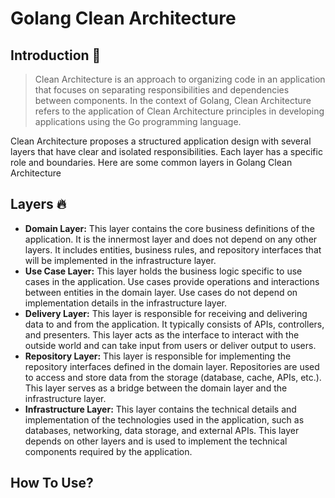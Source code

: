 # Golang Clean Architecture


## Introduction 👋
> Clean Architecture is an approach to organizing code in an application that focuses on separating responsibilities and dependencies between components. In the context of Golang, Clean Architecture refers to the application of Clean Architecture principles in developing applications using the Go programming language.

Clean Architecture proposes a structured application design with several layers that have clear and isolated responsibilities. Each layer has a specific role and boundaries. Here are some common layers in Golang Clean Architecture

## Layers 🔥
- **Domain Layer:** This layer contains the core business definitions of the application. It is the innermost layer and does not depend on any other layers. It includes entities, business rules, and repository interfaces that will be implemented in the infrastructure layer.
- **Use Case Layer:** This layer holds the business logic specific to use cases in the application. Use cases provide operations and interactions between entities in the domain layer. Use cases do not depend on implementation details in the infrastructure layer.
- **Delivery Layer:** This layer is responsible for receiving and delivering data to and from the application. It typically consists of APIs, controllers, and presenters. This layer acts as the interface to interact with the outside world and can take input from users or deliver output to users.
- **Repository Layer:** This layer is responsible for implementing the repository interfaces defined in the domain layer. Repositories are used to access and store data from the storage (database, cache, APIs, etc.). This layer serves as a bridge between the domain layer and the infrastructure layer.
- **Infrastructure Layer:** This layer contains the technical details and implementation of the technologies used in the application, such as databases, networking, data storage, and external APIs. This layer depends on other layers and is used to implement the technical components required by the application.

## How To Use?

